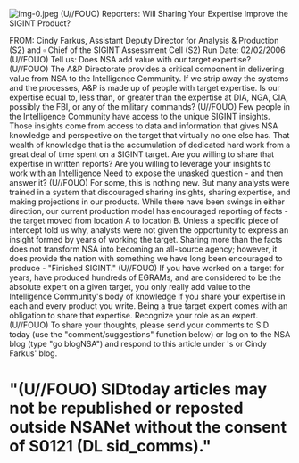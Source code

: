 ![img-0.jpeg](img-0.jpeg)
(U//FOUO) Reporters: Will Sharing Your Expertise Improve the SIGINT Product?

FROM: Cindy Farkus, Assistant Deputy Director for Analysis \& Production (S2) and $\square$ Chief of the SIGINT Assessment Cell (S2)
Run Date: 02/02/2006
(U//FOUO) Tell us: Does NSA add value with our target expertise?
(U//FOUO) The A\&P Directorate provides a critical component in delivering value from NSA to the Intelligence Community. If we strip away the systems and the processes, A\&P is made up of people with target expertise. Is our expertise equal to, less than, or greater than the expertise at DIA, NGA, CIA, possibly the FBI, or any of the military commands?
(U//FOUO) Few people in the Intelligence Community have access to the unique SIGINT insights. Those insights come from access to data and information that gives NSA knowledge and perspective on the target that virtually no one else has. That wealth of knowledge that is the accumulation of dedicated hard work from a great deal of time spent on a SIGINT target. Are you willing to share that expertise in written reports? Are you willing to leverage your insights to work with an Intelligence Need to expose the unasked question - and then answer it?
(U//FOUO) For some, this is nothing new. But many analysts were trained in a system that discouraged sharing insights, sharing expertise, and making projections in our products. While there have been swings in either direction, our current production model has encouraged reporting of facts - the target moved from location A to location B. Unless a specific piece of intercept told us why, analysts were not given the opportunity to express an insight formed by years of working the target. Sharing more than the facts does not transform NSA into becoming an all-source agency; however, it does provide the nation with something we have long been encouraged to produce - "Finished SIGINT."
(U//FOUO) If you have worked on a target for years, have produced hundreds of EGRAMs, and are considered to be the absolute expert on a given target, you only really add value to the Intelligence Community's body of knowledge if you share your expertise in each and every product you write. Being a true target expert comes with an obligation to share that expertise. Recognize your role as an expert.
(U//FOUO) To share your thoughts, please send your comments to SID today (use the "comment/suggestions" function below) or log on to the NSA blog (type "go blogNSA") and respond to this article under 's or Cindy Farkus' blog.

# "(U//FOUO) SIDtoday articles may not be republished or reposted outside NSANet without the consent of S0121 (DL sid_comms)."
